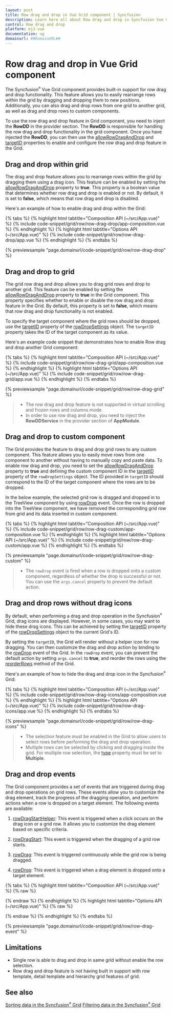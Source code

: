 ```yaml
---
layout: post
title: Row drag and drop in Vue Grid component | Syncfusion
description: Learn here all about Row drag and drop in Syncfusion Vue Grid component of Syncfusion Essential JS 2 and more.
control: Row drag and drop 
platform: ej2-vue
documentation: ug
domainurl: ##DomainURL##
---
```


# Row drag and drop in Vue Grid component

The Syncfusion<sup style="font-size:70%">&reg;</sup> Vue Grid component provides built-in support for row drag and drop functionality. This feature allows you to easily rearrange rows within the grid by dragging and dropping them to new positions. Additionally, you can also drag and drop rows from one grid to another grid, as well as drag and drop rows to custom components.

To use the row drag and drop feature in Grid component, you need to inject the **RowDD** in the provider section. The **RowDD** is responsible for handling the row drag and drop functionality in the grid component. Once you have injected the ****RowDD****, you can then use the [allowRowDragAndDrop](https://ej2.syncfusion.com/vue/documentation/api/grid/#allowrowdraganddrop) and [targetID](https://ej2.syncfusion.com/vue/documentation/api/grid/rowDropSettings/#targetid) properties to enable and configure the row drag and drop feature in the Grid.

## Drag and drop within grid  

The drag and drop feature allows you to rearrange rows within the grid by dragging them using a drag icon. This feature can be enabled by setting the [allowRowDragAndDrop](https://ej2.syncfusion.com/vue/documentation/api/grid/#allowrowdraganddrop) property to **true**. This property is a boolean value that determines whether row drag and drop is enabled or not. By default, it is set to **false**, which means that row drag and drop is disabled.

Here's an example of how to enable drag and drop within the Grid:

{% tabs %}
{% highlight html tabtitle="Composition API (~/src/App.vue)" %}
{% include code-snippet/grid/row/row-drag-drop/app-composition.vue %}
{% endhighlight %}
{% highlight html tabtitle="Options API (~/src/App.vue)" %}
{% include code-snippet/grid/row/row-drag-drop/app.vue %}
{% endhighlight %}
{% endtabs %}
        
{% previewsample "page.domainurl/code-snippet/grid/row/row-drag-drop" %}

## Drag and drop to grid 

The grid row drag and drop allows you to drag grid rows and drop to another grid. This feature can be enabled by setting the [allowRowDragAndDrop](https://ej2.syncfusion.com/vue/documentation/api/grid/#allowrowdraganddrop) property to **true** in the Grid component. This property specifies whether to enable or disable the row drag and drop feature in the Grid. By default, this property is set to **false**, which means that row drag and drop functionality is not enabled.

To specify the target component where the grid rows should be dropped, use the [targetID](https://ej2.syncfusion.com/vue/documentation/api/grid/rowDropSettings/#targetid) property of the [rowDropSettings](https://ej2.syncfusion.com/vue/documentation/api/grid/rowDropSettings/) object. The `targetID` property takes the ID of the target component as its value.

Here's an example code snippet that demonstrates how to enable Row drag and drop another Grid component:

{% tabs %}
{% highlight html tabtitle="Composition API (~/src/App.vue)" %}
{% include code-snippet/grid/row/row-drag-grid/app-composition.vue %}
{% endhighlight %}
{% highlight html tabtitle="Options API (~/src/App.vue)" %}
{% include code-snippet/grid/row/row-drag-grid/app.vue %}
{% endhighlight %}
{% endtabs %}
        
{% previewsample "page.domainurl/code-snippet/grid/row/row-drag-grid" %}

> * The row drag and drop feature is not supported in virtual scrolling and frozen rows and columns mode.
> * In order to use row drag and drop, you need to inject the **RowDDService** in the provider section of **AppModule**.

## Drag and drop to custom component 

The Grid provides the feature to drag and drop grid rows to any custom component. This feature allows you to easily move rows from one component to another without having to manually copy and paste data. To enable row drag and drop, you need to set the [allowRowDragAndDrop](https://ej2.syncfusion.com/vue/documentation/api/grid/#allowrowdraganddrop) property to **true** and defining the custom component ID in the [targetID](https://ej2.syncfusion.com/vue/documentation/api/grid/rowDropSettings/#targetid) property of the `rowDropSettings` object. The ID provided in `targetID` should correspond to the ID of the target component where the rows are to be dropped.

In the below example, the selected grid row is dragged and dropped in to the TreeView component by using [rowDrop](https://ej2.syncfusion.com/vue/documentation/api/grid/#rowdrop) event. Once the row is dropped into the TreeView component, we have removed the corresponding grid row from grid and its data inserted in custom component. 

{% tabs %}
{% highlight html tabtitle="Composition API (~/src/App.vue)" %}
{% include code-snippet/grid/row/row-drag-custom/app-composition.vue %}
{% endhighlight %}
{% highlight html tabtitle="Options API (~/src/App.vue)" %}
{% include code-snippet/grid/row/row-drag-custom/app.vue %}
{% endhighlight %}
{% endtabs %}
        
{% previewsample "page.domainurl/code-snippet/grid/row/row-drag-custom" %}

> * The `rowDrop` event is fired when a row is dropped onto a custom component, regardless of whether the drop is successful or not. You can use the `args.cancel` property to prevent the default action.

## Drag and drop rows without drag icons

By default, when performing a drag and drop operation in the Syncfusion<sup style="font-size:70%">&reg;</sup> Grid, drag icons are displayed. However, in some cases, you may want to hide these drag icons. This can be achieved by setting the [targetID](https://ej2.syncfusion.com/vue/documentation/api/grid/rowDropSettings/#targetid) property of the [rowDropSettings](https://ej2.syncfusion.com/vue/documentation/api/grid/rowDropSettings/) object to the current Grid's ID.

By setting the `targetID`, the Grid will render without a helper icon for row dragging. You can then customize the drag and drop action by binding to the [rowDrop](https://ej2.syncfusion.com/vue/documentation/api/grid/#rowdrop) event of the Grid. In the `rowDrop` event, you can prevent the default action by setting `args.cancel` to **true**, and reorder the rows using the [reorderRows](https://ej2.syncfusion.com/vue/documentation/api/grid/#reorderrows) method of the Grid.

Here's an example of how to hide the drag and drop icon in the Syncfusion<sup style="font-size:70%">&reg;</sup> Grid:

{% tabs %}
{% highlight html tabtitle="Composition API (~/src/App.vue)" %}
{% include code-snippet/grid/row/row-drag-icons/app-composition.vue %}
{% endhighlight %}
{% highlight html tabtitle="Options API (~/src/App.vue)" %}
{% include code-snippet/grid/row/row-drag-icons/app.vue %}
{% endhighlight %}
{% endtabs %}
        
{% previewsample "page.domainurl/code-snippet/grid/row/row-drag-icons" %}

> * The selection feature must be enabled in the Grid to allow users to select rows before performing the drag and drop operation.
> * Multiple rows can be selected by clicking and dragging inside the grid. For multiple row selection, the [type](https://ej2.syncfusion.com/vue/documentation/api/grid/selectionSettings/#type) property must be set to **Multiple**.

## Drag and drop events

The Grid component provides a set of events that are triggered during drag and drop operations on grid rows. These events allow you to customize the drag element, track the progress of the dragging operation, and perform actions when a row is dropped on a target element. The following events are available:

1. [rowDragStartHelper](https://ej2.syncfusion.com/vue/documentation/api/grid/#rowdragstarthelper): This event is triggered when a click occurs on the drag icon or a grid row. It allows you to customize the drag element based on specific criteria.

2. [rowDragStart](https://ej2.syncfusion.com/vue/documentation/api/grid/#rowdragstart): This event is triggered when the dragging of a grid row starts.

3. [rowDrag](https://ej2.syncfusion.com/vue/documentation/api/grid/#rowdrag): This event is triggered continuously while the grid row is being dragged.

4. [rowDrop](https://ej2.syncfusion.com/vue/documentation/api/grid/#rowdrop): This event is triggered when a drag element is dropped onto a target element.

{% tabs %}
{% highlight html tabtitle="Composition API (~/src/App.vue)" %}
{% raw %}
<template>
  <div id="app">
    <div style="text-align:center">
      <p style="color:red;" id="message">{{ message }}</p>
    </div>
    <ejs-grid ref="grid" :dataSource="data" :allowPaging="true" :allowRowDragAndDrop="true"
      :rowDragStartHelper="rowDragStartHelper" :selectionSettings="selectOptions" id="Grid" :rowDrop="rowDrop"
      :rowDragStart="rowDragStart" :rowDrag="rowDrag">
      <e-columns>
        <e-column field="OrderID" headerText="Order ID" width="120" textAlign="Right"></e-column>
        <e-column field="CustomerID" headerText="Customer Name" width="130"></e-column>
        <e-column field="OrderDate" headerText="Order Date" width="120" format="yMd" textAlign="Right"></e-column>
        <e-column field="Freight" headerText="Freight" width="120" format="C2" textAlign="Right"></e-column>
        <e-column field="ShipCity" headerText="Ship City" width="120"></e-column>
        <e-column field="ShipCountry" headerText="Ship Country" width="120"></e-column>
      </e-columns>
    </ejs-grid>
  </div>
</template>
<script setup>
import { provide, ref } from "vue";
import { GridComponent as EjsGrid, ColumnDirective as EColumn, ColumnsDirective as EColumns, RowDD, Selection, Page } from "@syncfusion/ej2-vue-grids";
import { employeeData } from "./datasource.js";
const grid = ref(null);
const data = employeeData;
const selectOptions = { type: "Multiple" };
const rowDropOptions = { targetID: "Grid" };
let message = "";
const rowDragStartHelper = function (args) {
  message = `rowDragStartHelper event triggered`;
  if (args.data[0].OrderID === 10248) {
    args.cancel = true;
  }
}
const rowDrop = function (args) {
  message = `rowDragStart event triggered`;
  args.cancel = true;
}
const rowDragStart = function (args) {
  message = `rowDrag event triggered`;
  args.rows.forEach((row) => {
    row.classList.add("drag-limit");
  });
}
const rowDrag = function (args) {
  message = `rowDrop event triggered`;
  const value = [];
  for (let r = 0; r < args.rows.length; r++) {
    value.push(args.fromIndex + r);
  }
  grid.value.$el.ej2_instances[0].reorderRows(value, args.dropIndex);
}
provide('grid', [RowDD, Page, Selection]);
</script>

<style>
@import "../node_modules/@syncfusion/ej2-base/styles/tailwind.css";
@import "../node_modules/@syncfusion/ej2-buttons/styles/tailwind.css";
@import "../node_modules/@syncfusion/ej2-calendars/styles/tailwind.css";
@import "../node_modules/@syncfusion/ej2-dropdowns/styles/tailwind.css";
@import "../node_modules/@syncfusion/ej2-inputs/styles/tailwind.css";
@import "../node_modules/@syncfusion/ej2-navigations/styles/tailwind.css";
@import "../node_modules/@syncfusion/ej2-popups/styles/tailwind.css";
@import "../node_modules/@syncfusion/ej2-splitbuttons/styles/tailwind.css";
@import "../node_modules/@syncfusion/ej2-vue-grids/styles/tailwind.css";

.drag-limit .e-rowcell {
  border: 1px solid red;
}
</style>
{% endraw %}
{% endhighlight %}
{% highlight html tabtitle="Options API (~/src/App.vue)" %}
{% raw %}
<template>
  <div id="app">
    <div style="text-align:center">
      <p style="color:red;" id="message">{{ message }}</p>
    </div>
    <ejs-grid ref="grid" :dataSource="data" :allowPaging="true" 
    :allowRowDragAndDrop="true" :rowDragStartHelper="rowDragStartHelper"
    :selectionSettings="selectOptions" 
    id="Grid" :rowDrop="rowDrop"  :rowDragStart="rowDragStart" :rowDrag="rowDrag">
      <e-columns>
        <e-column field="OrderID" headerText="Order ID" width="120" textAlign="Right"></e-column>
        <e-column field="CustomerID" headerText="Customer Name" width="130"></e-column>
        <e-column field="OrderDate" headerText="Order Date" width="120" format="yMd" textAlign="Right"></e-column>
        <e-column field="Freight" headerText="Freight" width="120" format="C2" textAlign="Right"></e-column>
        <e-column field="ShipCity" headerText="Ship City" width="120"></e-column>
        <e-column field="ShipCountry" headerText="Ship Country" width="120"></e-column>
      </e-columns>
    </ejs-grid>
  </div>
</template>
<script>
import { GridComponent, ColumnsDirective, ColumnDirective, RowDD, Selection, Page } from "@syncfusion/ej2-vue-grids";
import { employeeData } from "./datasource.js";
export default {
name: "App",
components: {
"ejs-grid":GridComponent,
"e-columns":ColumnsDirective,
"e-column":ColumnDirective
},
  data() {
    return {
      data: employeeData,
      selectOptions: { type: "Multiple" },
      rowDropOptions: { targetID: "Grid" },
      message: "",
    };
  },
  methods: {
    rowDragStartHelper: function (args) {
      this.message = `rowDragStartHelper event triggered`;
      if (args.data[0].OrderID === 10248) {
        args.cancel = true;
      }
    },
    rowDrop: function (args) {
      this.message = `rowDragStart event triggered`;
      args.cancel = true;
    },
    rowDragStart: function (args) {
      this.message = `rowDrag event triggered`;
      args.rows.forEach((row) => {
        row.classList.add("drag-limit");
      });
    },
    rowDrag: function (args) {
      this.message = `rowDrop event triggered`;
      const value = [];
      for (let r = 0; r < args.rows.length; r++) {
        value.push(args.fromIndex + r);
      }
      this.$refs.grid.$el.ej2_instances[0].reorderRows(value, args.dropIndex);
    },
  },
  provide: {
    grid: [RowDD, Page, Selection],
  },
};
</script>

<style>
@import "../node_modules/@syncfusion/ej2-base/styles/tailwind.css";
@import "../node_modules/@syncfusion/ej2-buttons/styles/tailwind.css";
@import "../node_modules/@syncfusion/ej2-calendars/styles/tailwind.css";
@import "../node_modules/@syncfusion/ej2-dropdowns/styles/tailwind.css";
@import "../node_modules/@syncfusion/ej2-inputs/styles/tailwind.css";
@import "../node_modules/@syncfusion/ej2-navigations/styles/tailwind.css";
@import "../node_modules/@syncfusion/ej2-popups/styles/tailwind.css";
@import "../node_modules/@syncfusion/ej2-splitbuttons/styles/tailwind.css";
@import "../node_modules/@syncfusion/ej2-vue-grids/styles/tailwind.css";
.drag-limit .e-rowcell {
  border: 1px solid red;
}
</style>
{% endraw %}
{% endhighlight %}
{% endtabs %}
        
{% previewsample "page.domainurl/code-snippet/grid/row/row-drag-event" %}

## Limitations

* Single row is able to drag and drop in same grid without enable the row selection.
* Row drag and drop feature is not having built in support with row template, detail template and hierarchy grid features of grid.

## See also

[Sorting data in the Syncfusion<sup style="font-size:70%">&reg;</sup> Grid](https://ej2.syncfusion.com/vue/documentation/grid/sorting)
[Filtering data in the Syncfusion<sup style="font-size:70%">&reg;</sup> Grid](https://ej2.syncfusion.com/vue/documentation/grid/filtering/filtering)